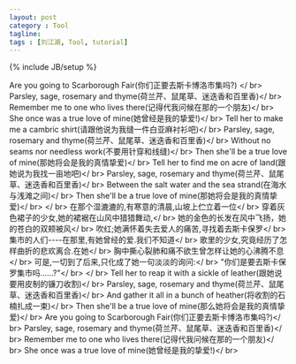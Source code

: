 ```yaml
---
layout: post
category : Tool
tagline: 
tags : [刘江湖, Tool, tutorial]
---
```

{% include JB/setup %}

Are you going to Scarborough Fair(你们正要去斯卡博洛市集吗?) </ br>
Parsley, sage, rosemary and thyme(荷兰芹、鼠尾草、迷迭香和百里香)</ br>
Remember me to one who lives there(记得代我问候在那的一个朋友)</ br>
She once was a true love of mine(她曾经是我的挚爱!)</ br>
Tell her to make me a cambric shirt(请跟他说为我缝一件白亚麻衬衫吧)</ br>
Parsley, sage, rosemary and thyme(荷兰芹、鼠尾草、迷迭香和百里香)</ br>
Without no seams nor needless work(不要用针穿和线缝)</ br>
Then she'll be a true love of mine(那她将会是我的真情挚爱)</ br>
Tell her to find me on acre of land(跟她说为我找一亩地吧)</ br>
Parsley, sage, rosemary and thyme(荷兰芹、鼠尾草、迷迭香和百里香)</ br>
Between the salt water and the sea strand(在海水与浅滩之间)</ br>
Then she'll be a true love of mine(那她将会是我的真情挚爱)</ br>
</ br>
在那个湿漉漉的,有寒意的清晨,山坡上伫立着一位</ br>
穿着灰色裙子的少女,她的裙裾在山风中猎猎舞动,</ br>
她的金色的长发在风中飞扬，她的苍白的双颊被风</ br>
吹红;她满怀着失去爱人的痛苦,寻找着去斯卡保罗</ br>
集市的人们----在那里,有她曾经的爱.我们不知道</ br>
歌里的少女,究竟经历了怎样曲折的悲欢离合.在她</ br>
胸中撕心裂肺和痛不欲生曾怎样让她的心沸腾不息</ br>
可是,一切到了后来,只化成了她一句淡淡的询问:</ br>
"你们是要去斯卡保罗集市吗......?"</ br>
</ br>
Tell her to reap it with a sickle of leather(跟她说要用皮制的镰刀收割)</ br>
Parsley, sage, rosemary and thyme(荷兰芹、鼠尾草、迷迭香和百里香)</ br>
And gather it all in a bunch of heather(将收割的石楠扎成一束)</ br>
Then she'll be a true love of mine(那么她将会是我的真情挚爱)</ br>
Are you going to Scarborough Fair(你们正要去斯卡博洛市集吗?)</ br>
Parsley, sage, rosemary and thyme(荷兰芹、鼠尾草、迷迭香和百里香)</ br>
Remember me to one who lives there(记得代我问候在那的一个朋友)</ br>
She once was a true love of mine(她曾经是我的挚爱!)</ br>